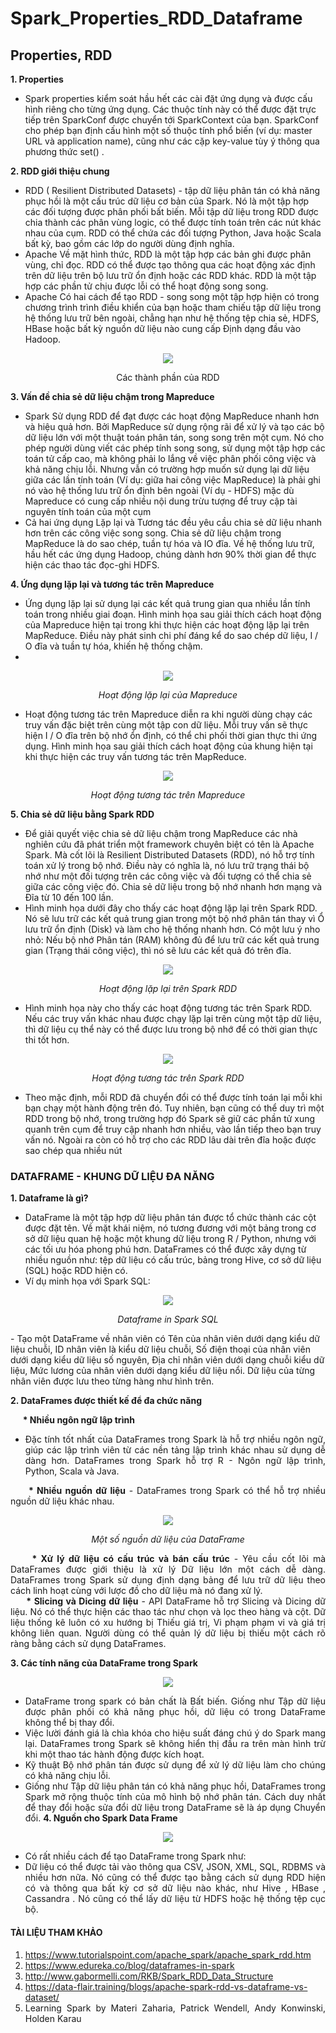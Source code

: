 # Spark_Properties_RDD_Dataframe
## Properties, RDD

**1. Properties**
- Spark properties kiểm soát hầu hết các cài đặt ứng dụng và được cấu hình riêng cho từng ứng dụng. Các thuộc tính này có thể được đặt trực tiếp trên SparkConf được chuyển tới SparkContext của bạn. SparkConf cho phép bạn định cấu hình một số thuộc tính phổ biến (ví dụ: master URL và application name), cũng như các cặp key-value tùy ý thông qua phương thức set() .

**2. RDD giới thiệu chung**
- RDD ( Resilient Distributed Datasets) - tập dữ liệu phân tán có khả năng phục hồi là một cấu trúc dữ liệu cơ bản của Spark. Nó là một tập hợp các đối tượng được phân phối bất biến. Mỗi tập dữ liệu trong RDD được chia thành các phân vùng logic, có thể được tính toán trên các nút khác nhau của cụm. RDD có thể chứa các đối tượng Python, Java hoặc Scala bất kỳ, bao gồm các lớp do người dùng định nghĩa.
- Apache Về mặt hình thức, RDD là một tập hợp các bản ghi được phân vùng, chỉ đọc. RDD có thể được tạo thông qua các hoạt động xác định trên dữ liệu trên bộ lưu trữ ổn định hoặc các RDD khác. RDD là một tập hợp các phần tử chịu được lỗi có thể hoạt động song song.
- Apache Có hai cách để tạo RDD - song song một tập hợp hiện có trong chương trình trình điều khiển của bạn hoặc tham chiếu tập dữ liệu trong hệ thống lưu trữ bên ngoài, chẳng hạn như hệ thống tệp chia sẻ, HDFS, HBase hoặc bất kỳ nguồn dữ liệu nào cung cấp Định dạng đầu vào Hadoop.

<p align="center"><img src="http://image.slidesharecdn.com/youtubespk-141216130447-conversion-gate02/95/apache-spark-rdd-101-3-638.jpg"/></p>
<p align="center"> Các thành phần của RDD</p>

**3. Vấn đề chia sẻ dữ liệu chậm trong Mapreduce**

- Spark Sử dụng RDD để đạt được các hoạt động MapReduce nhanh hơn và hiệu quả hơn. Bởi MapReduce sử dụng rộng rãi để xử lý và tạo các bộ dữ liệu lớn với một thuật toán phân tán, song song trên một cụm. Nó cho phép người dùng viết các phép tính song song, sử dụng một tập hợp các toán tử cấp cao, mà không phải lo lắng về việc phân phối công việc và khả năng chịu lỗi. Nhưng vẫn có trường hợp muốn sử dụng lại dữ liệu giữa các lần tính toán (Ví dụ: giữa hai công việc MapReduce) là phải ghi nó vào hệ thống lưu trữ ổn định bên ngoài (Ví dụ - HDFS) mặc dù Mapreduce có cung cấp nhiều nội dung trừu tượng để truy cập tài nguyên tính toán của một cụm
- Cả hai ứng dụng Lặp lại và Tương tác đều yêu cầu chia sẻ dữ liệu nhanh hơn trên các công việc song song. Chia sẻ dữ liệu chậm trong MapReduce là do sao chép, tuần tự hóa và IO đĩa. Về hệ thống lưu trữ, hầu hết các ứng dụng Hadoop, chúng dành hơn 90% thời gian để thực hiện các thao tác đọc-ghi HDFS.

**4. Ứng dụng lặp lại và tương tác trên Mapreduce**
-  Ứng dụng lặp lại sử dụng lại các kết quả trung gian qua nhiều lần tính toán trong nhiều giai đoạn. Hình minh họa sau giải thích cách hoạt động của Mapreduce hiện tại trong khi thực hiện các hoạt động lặp lại trên MapReduce. Điều này phát sinh chi phí đáng kể do sao chép dữ liệu, I / O đĩa và tuần tự hóa, khiến hệ thống chậm.
-  
<p align="center"><img src="https://www.tutorialspoint.com/apache_spark/images/iterative_operations_on_mapreduce.jpg"/></p>
<p align="center"> <em>Hoạt động lặp lại của Mapreduce</em></p>

- Hoạt động tương tác trên Mapreduce diễn ra khi người dùng chạy các truy vấn đặc biệt trên cùng một tập con dữ liệu. Mỗi truy vấn sẽ thực hiện I / O đĩa trên bộ nhớ ổn định, có thể chi phối thời gian thực thi ứng dụng. Hình minh họa sau giải thích cách hoạt động của khung hiện tại khi thực hiện các truy vấn tương tác trên MapReduce.

<p align="center"><img src="https://www.tutorialspoint.com/apache_spark/images/interactive_operations_on_mapreduce.jpg"/></p>
<p align="center"> <em>Hoạt động tương tác trên Mapreduce</em></p>

**5. Chia sẻ dữ liệu bằng Spark RDD**
- Để giải quyết việc chia sẻ dữ liệu chậm trong MapReduce các nhà nghiên cứu đã phát triển một framework chuyên biệt có tên là Apache Spark. Mà cốt lõi là Resilient Distributed Datasets (RDD), nó hỗ trợ tính toán xử lý trong bộ nhớ. Điều này có nghĩa là, nó lưu trữ trạng thái bộ nhớ như một đối tượng trên các công việc và đối tượng có thể chia sẻ giữa các công việc đó. Chia sẻ dữ liệu trong bộ nhớ nhanh hơn mạng và Đĩa từ 10 đến 100 lần.
- Hình minh họa dưới đây cho thấy các hoạt động lặp lại trên Spark RDD. Nó sẽ lưu trữ các kết quả trung gian trong một bộ nhớ phân tán thay vì Ổ lưu trữ ổn định (Disk) và làm cho hệ thống nhanh hơn. Có một lưu ý nho nhỏ: Nếu bộ nhớ Phân tán (RAM) không đủ để lưu trữ các kết quả trung gian (Trạng thái công việc), thì nó sẽ lưu các kết quả đó trên đĩa.

<p align="center"><img src="https://www.tutorialspoint.com/apache_spark/images/iterative_operations_on_spark_rdd.jpg"/></p>
<p align="center"> <em>Hoạt động lặp lại trên Spark RDD</em></p>

- Hình minh họa này cho thấy các hoạt động tương tác trên Spark RDD. Nếu các truy vấn khác nhau được chạy lặp lại trên cùng một tập dữ liệu, thì dữ liệu cụ thể này có thể được lưu trong bộ nhớ để có thời gian thực thi tốt hơn.

<p align="center"><img src="https://www.tutorialspoint.com/apache_spark/images/interactive_operations_on_spark_rdd.jpg"/></p>
<p align="center"> <em>Hoạt động tương tác trên Spark RDD</em></p>

- Theo mặc định, mỗi RDD đã chuyển đổi có thể được tính toán lại mỗi khi bạn chạy một hành động trên đó. Tuy nhiên, bạn cũng có thể duy trì một RDD trong bộ nhớ, trong trường hợp đó Spark sẽ giữ các phần tử xung quanh trên cụm để truy cập nhanh hơn nhiều, vào lần tiếp theo bạn truy vấn nó. Ngoài ra còn có hỗ trợ cho các RDD lâu dài trên đĩa hoặc được sao chép qua nhiều nút
### DATAFRAME - KHUNG DỮ LIỆU ĐA NĂNG

**1. Dataframe là gì?**

- DataFrame là một tập hợp dữ liệu phân tán được tổ chức thành các cột được đặt tên. Về mặt khái niệm, nó tương đương với một bảng trong cơ sở dữ liệu quan hệ hoặc một khung dữ liệu trong R / Python, nhưng với các tối ưu hóa phong phú hơn. DataFrames có thể được xây dựng từ nhiều nguồn như: tệp dữ liệu có cấu trúc, bảng trong Hive, cơ sở dữ liệu (SQL) hoặc RDD hiện có.
- Ví dụ minh họa với Spark SQL:

<p align="center"><img src="https://d1jnx9ba8s6j9r.cloudfront.net/blog/wp-content/uploads/2019/04/new-1-447x300.png"/></p>
<p align="center"> <em>Dataframe in Spark SQL</em></p>
- Tạo một DataFrame về nhân viên có Tên của nhân viên dưới dạng kiểu dữ liệu chuỗi, ID nhân viên là kiểu dữ liệu chuỗi, Số điện thoại của nhân viên dưới dạng kiểu dữ liệu số nguyên, Địa chỉ nhân viên dưới dạng chuỗi kiểu dữ liệu, Mức lương của nhân viên dưới dạng kiểu dữ liệu nổi. Dữ liệu của từng nhân viên được lưu theo từng hàng như hình trên.

**2. DataFrames được thiết kế để đa chức năng**

<div align = "justify">&nbsp;&nbsp;&nbsp;&nbsp; <b>   * Nhiều ngôn ngữ lập trình</b>
  
- Đặc tính tốt nhất của DataFrames trong Spark là hỗ trợ nhiều ngôn ngữ, giúp các lập trình viên từ các nền tảng lập trình khác nhau sử dụng dễ dàng hơn. DataFrames trong Spark hỗ trợ R - Ngôn ngữ lập trình, Python, Scala và Java.
<div align = "justify">&nbsp;&nbsp;&nbsp;&nbsp; <b>   * Nhiều nguồn dữ liệu</b>
- DataFrames trong Spark có thể hỗ trợ nhiều nguồn dữ liệu khác nhau.

<p align="center"><img src="https://d1jnx9ba8s6j9r.cloudfront.net/blog/wp-content/uploads/2019/04/new-3-768x393.png"/></p>
<p align="center"> <em>Một số nguồn dữ liệu của DataFrame</em></p>

<div align = "justify">&nbsp;&nbsp;&nbsp;&nbsp; <b>   * Xử lý dữ liệu có cấu trúc và bán cấu trúc</b>
- Yêu cầu cốt lõi mà DataFrames được giới thiệu là xử lý Dữ liệu lớn một cách dễ dàng. DataFrames trong Spark sử dụng định dạng bảng để lưu trữ dữ liệu theo cách linh hoạt cùng với lược đồ cho dữ liệu mà nó đang xử lý.

<div align = "justify">&nbsp;&nbsp;&nbsp;&nbsp; <b>   * Slicing và Dicing dữ liệu</b>
- API DataFrame hỗ trợ Slicing và Dicing dữ liệu. Nó có thể thực hiện các thao tác như chọn và lọc theo hàng và cột. Dữ liệu thống kê luôn có xu hướng bị Thiếu giá trị, Vi phạm phạm vi và giá trị không liên quan. Người dùng có thể quản lý dữ liệu bị thiếu một cách rõ ràng bằng cách sử dụng DataFrames.

**3. Các tính năng của DataFrame trong Spark**
<p align="center"><img src="https://d1jnx9ba8s6j9r.cloudfront.net/blog/wp-content/uploads/2019/04/Picture11.png"</em></p>

- DataFrame trong spark có bản chất là Bất biến. Giống như Tập dữ liệu được phân phối có khả năng phục hồi, dữ liệu có trong DataFrame không thể bị thay đổi.
- Việc lười đánh giá là chìa khóa cho hiệu suất đáng chú ý do Spark mang lại. DataFrames trong Spark sẽ không hiển thị đầu ra trên màn hình trừ khi một thao tác hành động được kích hoạt.
- Kỹ thuật Bộ nhớ phân tán được sử dụng để xử lý dữ liệu làm cho chúng có khả năng chịu lỗi.
- Giống như Tập dữ liệu phân tán có khả năng phục hồi, DataFrames trong Spark mở rộng thuộc tính của mô hình bộ nhớ phân tán. Cách duy nhất để thay đổi hoặc sửa đổi dữ liệu trong DataFrame sẽ là áp dụng Chuyển đổi.
**4. Nguồn cho Spark Data Frame**
<p align="center"><img src="https://d1jnx9ba8s6j9r.cloudfront.net/blog/wp-content/uploads/2019/04/new-2-768x448.png"</em></p>

- Có rất nhiều cách để tạo DataFrame trong Spark như:
- Dữ liệu có thể được tải vào thông qua CSV, JSON, XML, SQL, RDBMS và nhiều hơn nữa. Nó cũng có thể được tạo bằng cách sử dụng RDD hiện có và thông qua bất kỳ cơ sở dữ liệu nào khác, như Hive , HBase , Cassandra . Nó cũng có thể lấy dữ liệu từ HDFS hoặc hệ thống tệp cục bộ.

#### TÀI LIỆU THAM KHẢO
1.	https://www.tutorialspoint.com/apache_spark/apache_spark_rdd.htm
2.	https://www.edureka.co/blog/dataframes-in-spark
3.	http://www.gabormelli.com/RKB/Spark_RDD_Data_Structure
4.	https://data-flair.training/blogs/apache-spark-rdd-vs-dataframe-vs-dataset/
5.	Learning Spark by Materi Zaharia, Patrick Wendell, Andy Konwinski, Holden Karau



